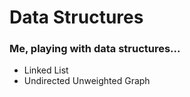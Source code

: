 # Data Structures

### Me, playing with data structures...

* Linked List
* Undirected Unweighted Graph
